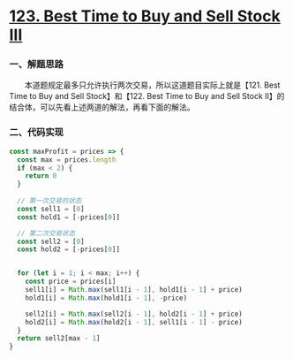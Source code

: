 # [123. Best Time to Buy and Sell Stock III](https://leetcode.com/problems/best-time-to-buy-and-sell-stock-iii/)

### 一、解题思路

  &emsp;&emsp;本道题规定最多只允许执行两次交易，所以这道题目实际上就是【121. Best Time to Buy and Sell Stock】和【122. Best Time to Buy and Sell Stock II】的结合体，可以先看上述两道的解法，再看下面的解法。

### 二、代码实现

```JavaScript
const maxProfit = prices => {
  const max = prices.length
  if (max < 2) {
    return 0
  }
  
  // 第一次交易的状态
  const sell1 = [0]
  const hold1 = [-prices[0]]

  // 第二次交易状态
  const sell2 = [0]
  const hold2 = [-prices[0]]


  for (let i = 1; i < max; i++) {
    const price = prices[i]
    sell1[i] = Math.max(sell1[i - 1], hold1[i - 1] + price)
    hold1[i] = Math.max(hold1[i - 1], -price)

    sell2[i] = Math.max(sell2[i - 1], hold2[i - 1] + price)
    hold2[i] = Math.max(hold2[i - 1], sell1[i - 1] - price)
  }
  return sell2[max - 1]
}
```